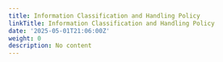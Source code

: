 ```yaml
---
title: Information Classification and Handling Policy
linkTitle: Information Classification and Handling Policy
date: '2025-05-01T21:06:00Z'
weight: 0
description: No content
---
```




